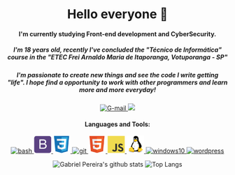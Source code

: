 <h1 align="center">Hello everyone 👋</h1>
<h4 align="center">I'm currently studying Front-end development and CyberSecurity.</h4>
<h5 align="center">I'm 18 years old, recently I've concluded the "Técnico de Informática" course in the "ETEC Frei Arnaldo Maria de Itaporanga, Votuporanga - SP"</h5>
<h5 align="center">I'm passionate to create new things and see the code I write getting "life". I hope find a opportunity to work with other programmers and learn more and more everyday!</h5>

<p align="center">
  <a href="mailto:ggonpereira@gmail.com" target="_blank"> <img src="https://img.shields.io/badge/gmail-D14836?&style=for-the-badge&logo=gmail&logoColor=white" alt="G-mail" /> </a>
  <a href="https://www.linkedin.com/in/gabriel-gonçalves-pereira/" target="_blank"> <img src="https://img.shields.io/badge/linkedin-%230077B5.svg?&style=for-the-badge&logo=linkedin&logoColor=white" /> </a>
</p>



<h4 align="center">Languages and Tools:</h4>

<p align="center"> <a href="https://www.gnu.org/software/bash/" target="_blank"> <img src="https://www.vectorlogo.zone/logos/gnu_bash/gnu_bash-icon.svg" alt="bash" width="40" height="40"/> </a> <a href="https://getbootstrap.com" target="_blank"> <img src="https://raw.githubusercontent.com/devicons/devicon/master/icons/bootstrap/bootstrap-plain.svg" alt="bootstrap" width="40" height="40"/> </a> <a href="https://www.w3schools.com/css/" target="_blank"> <img src="https://raw.githubusercontent.com/devicons/devicon/master/icons/css3/css3-original.svg" alt="css3" width="40" height="40"/> </a> <a href="https://git-scm.com/" target="_blank"> <img src="https://www.vectorlogo.zone/logos/git-scm/git-scm-icon.svg" alt="git" width="40" height="40"/> </a><a href="https://www.w3.org/html/" target="_blank"> <img src="https://raw.githubusercontent.com/devicons/devicon/master/icons/html5/html5-original.svg" alt="html5" width="40" height="40"/> </a> <a href="https://developer.mozilla.org/en-US/docs/Web/JavaScript" target="_blank"> <img src="https://raw.githubusercontent.com/devicons/devicon/master/icons/javascript/javascript-original.svg" alt="javascript" width="40" height="40"/> </a> <a href="https://www.linux.org/" target="_blank"> <img src="https://raw.githubusercontent.com/devicons/devicon/master/icons/linux/linux-original.svg" alt="linux" width="40" height="40"/> </a> <a href="https://pt.wikipedia.org/wiki/Microsoft_Windows" target="_blank"> <img src="https://upload.wikimedia.org/wikipedia/commons/thumb/5/5f/Windows_logo_-_2012.svg/88px-Windows_logo_-_2012.svg.png" alt="windows10" width="40" height="40"/> </a> <a href="https://br.wordpress.org/" target="_blank"> <img src="https://upload.wikimedia.org/wikipedia/commons/thumb/0/09/Wordpress-Logo.svg/500px-Wordpress-Logo.svg.png" alt="wordpress" width="40" height="40"/> </a>

<p align="center">
<img width="400" alt="Gabriel Pereira's github stats" src="https://github-readme-stats.vercel.app/api?username=ggonpereira&count_private=true&theme=dracula" />
<img width="290" alt="Top Langs" src="https://github-readme-stats.vercel.app/api/top-langs/?username=ggonpereira&layout=compact&langs_count=8&theme=dracula" />
</p>
